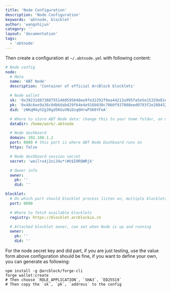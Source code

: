 ```yaml
---
title: 'Node Configuration'
description: 'Node Configuration'
keywords: 'abtnode, blocklet'
author: 'wangshijun'
category: ''
layout: 'documentation'
tags:
  - 'abtnode'
---
```


Then create a configuration at `~/.abtnode.yml` with following content:

```yaml
# Node config
node:
  # Meta
  name: 'ABT Node'
  description: 'Container of official ArcBlock blocklets'

  # Node wallet
  sk: '0x39231d873687551460595848ee9fe32292f9ea44213a995fa5e5e15329e81e0748c6ee9a36c0db6dabd29f64e4e916b030c7060f937008eed0793f2e20845238'
  pk: '0x48c6ee9a36c0db6dabd29f64e4e916b030c7060f937008eed0793f2e20845238'
  did: 'zNKqM4yhZg39gd5KUuVNiDzq6HrwPSK6YFeA'

  # Where to store ABT Node data: change this to your home folder, on mac usually: /Users/YOUR_NAME/.abtnode
  dataDir: /home/work/.abtnode

  # Node dashboard
  domain: 192.168.1.2
  port: 8089 # this port is where ABT Node Dashboard runs on
  https: false

  # Node dashboard session secret
  secret: 'weilru4j2oi34u*(#U$IORQWRjk'

  # Owner info
  owner:
    pk: ''
    did: ''

blocklet:
  # On which port should blocklet process listen on, multiple blocklets will use different ports incremented from this config
  port: 8090

  # Where to fetch available blocklets
  registry: https://blocklet.arcblockio.cn

  # Attached blocklet owner, can set when Node is up and running
  owner:
    pk: ''
    did: ''
```

For the node secret key and did part, if you are just testing, use the value form above configuration should be fine, if you want to define your own, you can generate as following:

```shell
npm install -g @arcblock/forge-cli
forge wallet:create
# Then choose `ROLE_APPLICATION`, `SHA3`, `ED25519`
# Then copy the `sk`, `pk`, `address` to the config
```
